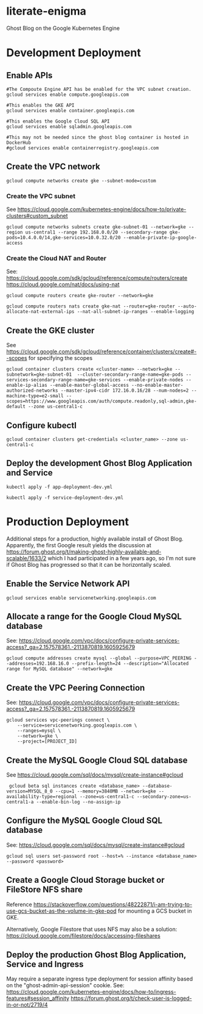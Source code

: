 # literate-enigma
Ghost Blog on the Google Kubernetes Engine

# Development Deployment

## Enable APIs
```
#The Compoute Engine API has be enabled for the VPC subnet creation.
gcloud services enable compute.googleapis.com

#This enables the GKE API
gcloud services enable container.googleapis.com

#This enables the Google Cloud SQL API
gcloud services enable sqladmin.googleapis.com

#This may not be needed since the ghost blog container is hosted in DockerHub
#gcloud services enable containerregistry.googleapis.com
```
## Create the VPC network
```
gcloud compute networks create gke --subnet-mode=custom
```

### Create the VPC subnet
See https://cloud.google.com/kubernetes-engine/docs/how-to/private-clusters#custom_subnet
```
gcloud compute networks subnets create gke-subnet-01 --network=gke --region us-central1 --range 192.168.0.0/20 --secondary-range gke-pods=10.4.0.0/14,gke-services=10.0.32.0/20 --enable-private-ip-google-access
```

### Create the Cloud NAT and Router
See:
https://cloud.google.com/sdk/gcloud/reference/compute/routers/create
https://cloud.google.com/nat/docs/using-nat
```
gcloud compute routers create gke-router --network=gke

gcloud compute routers nats create gke-nat --router=gke-router --auto-allocate-nat-external-ips --nat-all-subnet-ip-ranges --enable-logging
```

## Create the GKE cluster
See https://cloud.google.com/sdk/gcloud/reference/container/clusters/create#--scopes for specifying the scopes
```
gcloud container clusters create <cluster-name> --network=gke --subnetwork=gke-subnet-01  --cluster-secondary-range-name=gke-pods --services-secondary-range-name=gke-services --enable-private-nodes --enable-ip-alias --enable-master-global-access --no-enable-master-authorized-networks --master-ipv4-cidr 172.16.0.16/28 --num-nodes=2 --machine-type=e2-small --scopes=https://www.googleapis.com/auth/compute.readonly,sql-admin,gke-default --zone us-central1-c
```

## Configure kubectl
```
gcloud container clusters get-credentials <cluster_name> --zone us-central1-c
```

## Deploy the development Ghost Blog Application and Service
```
kubectl apply -f app-deployment-dev.yml

kubectl apply -f service-deployment-dev.yml
```

# Production Deployment
Additional steps for a production, highly available install of Ghost Blog. Apparently, the first Google result yields the discussion at https://forum.ghost.org/t/making-ghost-highly-available-and-scalable/1633/2 which I had participated in a few years ago, so I'm not sure if Ghost Blog has progressed so that it can be horizontally scaled.

## Enable the Service Network API
```
gcloud services enable servicenetworking.googleapis.com
```

## Allocate a range for the Google Cloud MySQL database
See: 
https://cloud.google.com/vpc/docs/configure-private-services-access?_ga=2.157578361.-2113870819.1605925679
```
gcloud compute addresses create mysql --global --purpose=VPC_PEERING --addresses=192.168.16.0 --prefix-length=24 --description="Allocated range for MySQL database" --network=gke
```

## Create the VPC Peering Connection
See: 
https://cloud.google.com/vpc/docs/configure-private-services-access?_ga=2.157578361.-2113870819.1605925679
```
gcloud services vpc-peerings connect \
    --service=servicenetworking.googleapis.com \
    --ranges=mysql \
    --network=gke \
    --project=[PROJECT_ID]
```

## Create the MySQL Google Cloud SQL database
See https://cloud.google.com/sql/docs/mysql/create-instance#gcloud
```
 gcloud beta sql instances create <database_name> --database-version=MYSQL_8_0 --cpu=1 --memory=3840MB --network=gke --availability-type=regional --zone=us-central1-c --secondary-zone=us-central1-a --enable-bin-log --no-assign-ip
```

## Configure the MySQL Google Cloud SQL database
See:
https://cloud.google.com/sql/docs/mysql/create-instance#gcloud
```
gcloud sql users set-password root --host=% --instance <database_name> --password <password>
```
## Create a Google Cloud Storage bucket or FileStore NFS share
Reference https://stackoverflow.com/questions/48222871/i-am-trying-to-use-gcs-bucket-as-the-volume-in-gke-pod for mounting a GCS bucket in GKE.

Alternatively, Google Filestore that uses NFS may also be a solution: https://cloud.google.com/filestore/docs/accessing-fileshares

## Deploy the production Ghost Blog Application, Service and Ingress
May require a separate ingress type deployment for session affinity based on the "ghost-admin-api-session" cookie.
See: 
https://cloud.google.com/kubernetes-engine/docs/how-to/ingress-features#session_affinity
https://forum.ghost.org/t/check-user-is-logged-in-or-not/2719/4
